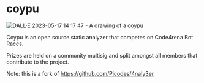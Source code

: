 # coypu

![DALL·E 2023-05-17 14 17 47 - A drawing of a coypu](https://github.com/aviggiano/coypu/assets/3029017/04206f5f-dcf3-4889-85ef-4053977f06fe|width=100px)

Coypu is an open source static analyzer that competes on Code4rena Bot Races. 

Prizes are held on a community multisig and split amongst all members that contribute to the project.

Note: this is a fork of https://github.com/Picodes/4naly3er
